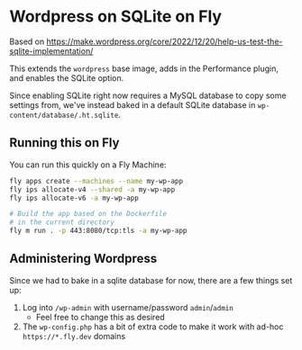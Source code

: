 # Wordpress on SQLite on Fly

Based on https://make.wordpress.org/core/2022/12/20/help-us-test-the-sqlite-implementation/

This extends the `wordpress` base image, adds in the Performance plugin, and enables the SQLite option.

Since enabling SQLite right now requires a MySQL database to copy some settings from, we've instead baked in a default SQLite database in `wp-content/database/.ht.sqlite`.

## Running this on Fly

You can run this quickly on a Fly Machine:

```bash
fly apps create --machines --name my-wp-app
fly ips allocate-v4 --shared -a my-wp-app
fly ips allocate-v6 -a my-wp-app

# Build the app based on the Dockerfile
# in the current directory
fly m run . -p 443:8080/tcp:tls -a my-wp-app
```

## Administering Wordpress

Since we had to bake in a sqlite database for now, there are a few things set up:

1. Log into `/wp-admin` with username/password `admin`/`admin`
    - Feel free to change this as desired
2. The `wp-config.php` has a bit of extra code to make it work with ad-hoc `https://*.fly.dev` domains

